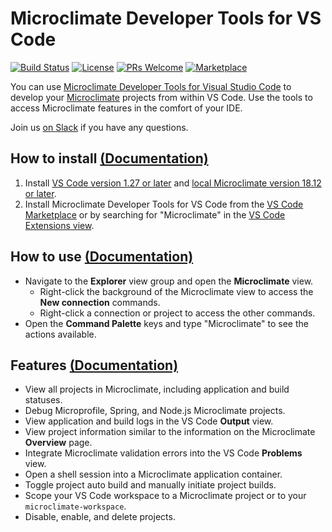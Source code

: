 # Microclimate Developer Tools for VS Code

[![Build Status](https://travis-ci.com/microclimate-dev2ops/microclimate-vscode-tools.svg?token=wpsJvyUkyhtfRa9prmMq&branch=master)](https://travis-ci.com/microclimate-dev2ops/microclimate-vscode-tools)
[![License](https://img.shields.io/badge/License-EPL%202.0-red.svg?label=license)](https://www.eclipse.org/legal/epl-2.0/)
[![PRs Welcome](https://img.shields.io/badge/PRs-welcome-brightgreen.svg)](#contributing)
[![Marketplace](https://img.shields.io/vscode-marketplace/v/IBM.microclimate-tools.svg?label=vscode%20marketplace)](https://marketplace.visualstudio.com/items?itemName=IBM.microclimate-tools)

You can use [Microclimate Developer Tools for Visual Studio Code](https://github.com/microclimate-dev2ops/microclimate-vscode-tools) to develop your [Microclimate](https://microclimate-dev2ops.github.io) projects from within VS Code. Use the tools to access Microclimate features in the comfort of your IDE.

Join us [on Slack](https://slack-invite-ibm-cloud-tech.mybluemix.net) if you have any questions.

## How to install [(Documentation)](https://microclimate-dev2ops.github.io/mdt-vsc-getting-started)

1. Install [VS Code version 1.27 or later](https://code.visualstudio.com/download) and [local Microclimate version 18.12 or later](https://microclimate-dev2ops.github.io/installlocally).
2. Install Microclimate Developer Tools for VS Code from the [VS Code Marketplace](https://marketplace.visualstudio.com/items?itemName=IBM.microclimate-tools) or by searching for "Microclimate" in the [VS Code Extensions view](https://code.visualstudio.com/docs/editor/extension-gallery#_browse-for-extensions).

## How to use [(Documentation)](https://microclimate-dev2ops.github.io/mdt-vsc-tutorial)
- Navigate to the **Explorer** view group and open the **Microclimate** view.
    - Right-click the background of the Microclimate view to access the **New connection** commands.
    - Right-click a connection or project to access the other commands.
- Open the **Command Palette** keys and type "Microclimate" to see the actions available.

## Features [(Documentation)](https://microclimate-dev2ops.github.io/mdt-vsc-commands-overview)
- View all projects in Microclimate, including application and build statuses.
- Debug Microprofile, Spring, and Node.js Microclimate projects.
- View application and build logs in the VS Code **Output** view.
- View project information similar to the information on the Microclimate **Overview** page.
- Integrate Microclimate validation errors into the VS Code **Problems** view.
- Open a shell session into a Microclimate application container.
- Toggle project auto build and manually initiate project builds.
- Scope your VS Code workspace to a Microclimate project or to your `microclimate-workspace`.
- Disable, enable, and delete projects.